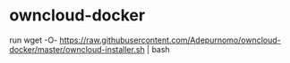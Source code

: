 # owncloud-docker
run wget -O- https://raw.githubusercontent.com/Adepurnomo/owncloud-docker/master/owncloud-installer.sh | bash
